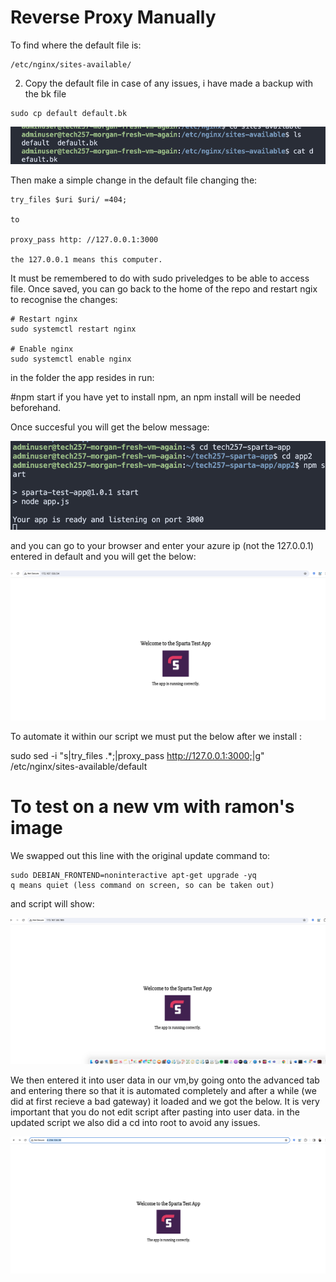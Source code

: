 # Reverse Proxy Manually


To find where the default file is:
```
/etc/nginx/sites-available/
```
2. Copy the default file in case of any issues, i have made a backup with the bk file
```
sudo cp default default.bk
```
![alt text](../images/renamining_default.png)

Then make a simple change in the default file changing the:

```
try_files $uri $uri/ =404;

to 

proxy_pass http: //127.0.0.1:3000 

the 127.0.0.1 means this computer.
```
It must be remembered to do with sudo priveledges to be able to access file. Once saved, you can go back to the home of the repo and restart ngix to recognise the changes: 
```
# Restart nginx
sudo systemctl restart nginx

# Enable nginx
sudo systemctl enable nginx
```
in the folder the app resides in run:

#npm start 
if you have yet to install npm, an
npm install will be needed beforehand.

Once succesful you will get the below message:

![alt text](../images/dapp_listening.png)

and you can go to your browser and enter your azure ip (not the 127.0.0.1) entered in default and you will get the below:

![alt text](../images/manual_reverse_proxy.png)


To automate it within our script we must put the below after we install :

sudo sed -i "s|try_files .*;|proxy_pass http://127.0.0.1:3000;|g" /etc/nginx/sites-available/default

# To test on a new vm with ramon's image
We swapped out this line with the original update command to:

```
sudo DEBIAN_FRONTEND=noninteractive apt-get upgrade -yq
q means quiet (less command on screen, so can be taken out)
```

and script will show:

![alt text](<../images/Screenshot 2024-03-12 at 14.29.42.png>)

We then entered it into user data in our vm,by going onto the advanced tab and entering there so that it is automated completely and after a while (we did at first recieve a bad gateway) it loaded and we got the below. It is very important that you do not edit script after pasting into user data. in the updated script we also did a cd into root to avoid any issues.

![alt text](<../images/Screenshot 2024-03-12 at 14.51.40.png>)





